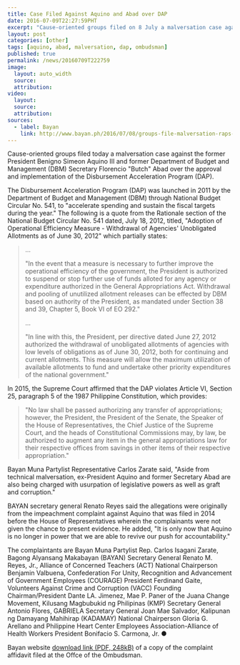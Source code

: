 ```yaml
---
title: Case Filed Against Aquino and Abad over DAP
date: 2016-07-09T22:27:59PHT
excerpt: "Cause-oriented groups filed on 8 July a malversation case against former President Benigno Simeon Aquino III and former Department of Budget and Management Secretary Florencio 'Butch' Abad over the unconstitutional Disbursement Acceleration Program."
layout: post
categories: [other]
tags: [aquino, abad, malversation, dap, ombudsman]
published: true
permalink: /news/20160709T222759
image:
  layout: auto_width
  source: 
  attribution: 
video:
  layout:
  source: 
  attribution:
sources:
  - label: Bayan
    link: http://www.bayan.ph/2016/07/08/groups-file-malversation-raps-vs-ex-pres-aquino-abad/
---
```


Cause-oriented groups filed today a malversation case against the former President Benigno Simeon Aquino III and former Department of Budget and Management (DBM) Secretary Florencio "Butch" Abad over the approval and implementation of the Disbursement Acceleration Program (DAP).

The Disbursement Acceleration Program (DAP) was launched in 2011 by the Department of Budget and Management (DBM) through National Budget Circular No. 541, to "accelerate spending and sustain the fiscal targets during the year." The following is a quote from the Rationale section of the National Budget Circular No. 541 dated, July 18, 2012, titled, "Adoption of Operational Efficiency Measure - Withdrawal of Agencies' Unobligated Allotments as of June 30, 2012" which partially states:

> ...
>
> "In the event that a measure is necessary to further improve the operational efficiency of the government, the President is authorized to suspend or stop further use of funds alloted for any agency or expenditure authorized in the General Appropriations Act. Withdrawal and pooling of unutilized allotment releases can be effected by DBM based on authority of the President, as mandated under Section 38 and 39, Chapter 5, Book VI of EO 292."
>
> ...
>
> "In line with this, the President, per directive dated June 27, 2012 authorized the withdrawal of unobligated allotments of agencies with low levels of obligations as of June 30, 2012, both for continuing and current allotments. This measure will allow the maximum utilization of available allotments to fund and undertake other priority expenditures of the national government."

In 2015, the Supreme Court affirmed that the DAP violates Article VI, Section 25, paragraph 5 of the 1987 Philippine Constitution, which provides:

> "No law shall be passed authorizing any transfer of appropriations; however, the President, the President of the Senate, the Speaker of the House of Representatives, the Chief Justice of the Supreme Court, and the heads of Constitutional Commissions may, by law, be authorized to augment any item in the general appropriations law for their respective offices from savings in other items of their respective appropriation."

Bayan Muna Partylist Representative Carlos Zarate said, "Aside from technical malversation, ex-President Aquino and former Secretary Abad are also being charged with usurpation of legislative powers as well as graft and corruption."

BAYAN secretary general Renato Reyes said the allegations were originally from the impeachment complaint against Aquino that was filed in 2014 before the House of Representatives wherein the complainants were not given the chance to present evidence. He added, "It is only now that Aquino is no longer in power that we are able to revive our push for accountability."

The complaintants are Bayan Muna Partylist Rep. Carlos Isagani Zarate, Bagong Alyansang Makabayan (BAYAN) Secretary General Renato M. Reyes, Jr., Alliance of Concerned Teachers (ACT) National Chairperson Benjamin Valbuena, Confederation For Unity, Recognition and Advancement of Government Employees (COURAGE) President Ferdinand Gaite, Volunteers Against Crime and Corruption (VACC) Founding Chairman/President Dante LA. Jimenez, Mae P. Paner of the Juana Change Movement, Kilusang Magbubukid ng Philipinas (KMP) Secretary General Antonio Flores, GABRIELA Secretary General Joan Mae Salvador, Kalipunan ng Damayang Mahihirap (KADAMAY) National Chairperson Gloria G. Arellano and Philippine Heart Center Employees Association-Alliance of Health Workers President Bonifacio S. Carmona, Jr.
&#x25cf;

Bayan website [download link (PDF, 248kB)](http://www.bayan.ph/wp-content/uploads/2016/07/DAP-Complaint-Affidavit.pdf) of a copy of the complaint affidavit filed at the Offce of the Ombudsman.
